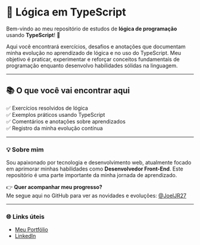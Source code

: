 # 🧠 Lógica em TypeScript

Bem-vindo ao meu repositório de estudos de **lógica de programação** usando **TypeScript**! 🚀

Aqui você encontrará exercícios, desafios e anotações que documentam minha evolução no aprendizado de lógica e no uso do TypeScript. Meu objetivo é praticar, experimentar e reforçar conceitos fundamentais de programação enquanto desenvolvo habilidades sólidas na linguagem.

---

## 📚 O que você vai encontrar aqui

✅ Exercícios resolvidos de lógica  
✅ Exemplos práticos usando TypeScript  
✅ Comentários e anotações sobre aprendizados  
✅ Registro da minha evolução contínua

---

### 💡 Sobre mim

Sou apaixonado por tecnologia e desenvolvimento web, atualmente focado em aprimorar minhas habilidades como **Desenvolvedor Front-End**. Este repositório é uma parte importante da minha jornada de aprendizado.

👉 **Quer acompanhar meu progresso?**  
Me segue aqui no GitHub para ver as novidades e evoluções: [@JoelJR27](https://github.com/JoelJR27)

---

### 🌐 Links úteis

- [Meu Portfólio](https://joeljr27.github.io/portifolio/)  
- [LinkedIn](https://www.linkedin.com/in/joelviana27/)
